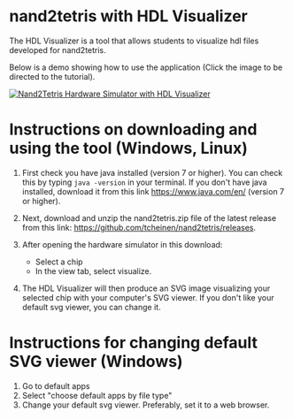 # nand2tetris with HDL Visualizer

The HDL Visualizer is a tool that allows students to visualize hdl files developed for nand2tetris.

Below is a demo showing how to use the application (Click the image to be directed to the tutorial).

[![Nand2Tetris Hardware Simulator with HDL Visualizer](https://i.ytimg.com/vi/XjMr2jpy7mM/hqdefault.jpg)](https://www.youtube.com/watch?v=XjMr2jpy7mM)

# Instructions on downloading and using the tool (Windows, Linux)
1. First check you have java installed (version 7 or higher). You can check this by typing `java -version` in your terminal. If you don't have java installed, download it from this link https://www.java.com/en/ (version 7 or higher).

2. Next, download and unzip the nand2tetris.zip file of the latest release from this link: https://github.com/tcheinen/nand2tetris/releases.

3. After opening the hardware simulator in this download:
    - Select a chip
    - In the view tab, select visualize.
4. The HDL Visualizer will then produce an SVG image visualizing your selected chip with your computer's SVG viewer. If you don't like your default svg viewer, you can change it.

# Instructions for changing default SVG viewer (Windows)
1. Go to default apps
3. Select "choose default apps by file type"
5. Change your default svg viewer. Preferably, set it to a web browser.

